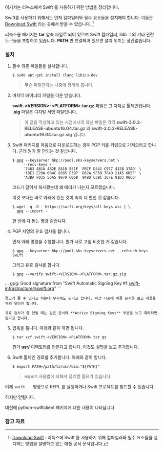 여기서는 리눅스에서 Swift 를 사용하기 위한 방법을 정리합니다. 

Swift를 사용하기 위해서는 먼저 컴파일러와 필수 요소들을 설치해야 합니다. 이들은 [Download Swift](https://swift.org/download/#releases) 라는 곳에서 받을 수 있습니다. [^swift-download]

리눅스용 패키지는 **tar** 압축 파일로 되어 있으며 Swift 컴파일러, lldb 그외 기타 관련 도구들을 포함하고 있습니다. **PATH** 만 연결되어 있으면 설치 위치는 상관없습니다. 

### 설치

1. 필수 의존 파일들을 설치합니다. 

	```
	$ sudo apt-get install clang libicu-dev
	```
	
	> 무슨 파일인지는 나중에 정리해 봅니다. 

2. 마지막 바이너리 파일을 다운 받습니다. 

	**swift-\<VERSION\>-\<PLATFORM\>.tar.gz** 파일은 그 자체로 툴체인입니다. **.sig** 파일은 디지털 서명 파일입니다.
	
	> 이 글을 작성하고 있는 시점에서의 최신 파일은 각각 **swift-3.0.2-RELEASE-ubuntu16.04.tar.gz** 와 **swift-3.0.2-RELEASE-ubuntu16.04.tar.gz.sig** 입니다.
	
3. Swift 패키지를 처음으로 다운로드하는 경우 PGP 키를 키링으로 가져오라고 합니다. 근데 뭔가 잘 안되는 것 같습니다. 

	```
	$ gpg --keyserver hkp://pool.sks-keyservers.net \
         --recv-keys \
         '7463 A81A 4B2E EA1B 551F  FBCF D441 C977 412B 37AD' \
         '1BE1 E29A 084C B305 F397  D62A 9F59 7F4D 21A5 6D5F' \
         'A3BA FD35 56A5 9079 C068  94BD 63BC 1CFE 91D3 06C6'
	```
	
	코드가 길어서 복사했는데 왜 에러가 나는지 모르겠습니다. 
	
	이것 보다는 바로 아래에 있는 것이 속이 더 편한 것 같습니다. 
	
	```
	$ wget -q -O - https://swift.org/keys/all-keys.asc | \
	  gpg --import -
	```
	
	한 번에 다 받는 명령 같습니다. 
	
4. PGP 서명의 유효 검사를 합니다.

	먼저 아래 명령을 수행합니다. 뭔가 새로 고침 비슷한 거 같습니다. 
	
	```
	$ gpg --keyserver hkp://pool.sks-keyservers.net --refresh-keys Swift
	```
	
	그리고 유효 검사를 합니다. 
	
	```
	$ gpg --verify swift-<VERSION>-<PLATFORM>.tar.gz.sig
...
gpg: Good signature from "Swift Automatic Signing Key #1 <swift-infrastructure@swift.org>"
	```
	
	경고가 뜰 수 있다고 하는데 무시해도 된다고 합니다. 이건 나중에 애플 문서를 보고 내용을 채워 넣어야 합니다. 
	
	유효 검사가 잘 안될 때는 같은 문서의 **Active Signing Keys** 부분을 보고 따라하면 된다고 합니다.  
		
5. 압축을 풉니다. 아래와 같이 하면 됩니다.

	```
	$ tar xzf swift-<VERSION>-<PLATFORM>.tar.gz
	```
	
	뭔가 **usr/** 디렉토리를 만든다고 합니다. 이것도 설명을 보고 추가합니다.
	
6. Swift 툴체인 경로를 추가합니다. 아래와 같이 합니다. 

	```
	$ export PATH=/path/to/usr/bin:"${PATH}"
	```
	
	> export 사용법에 대해서 정리할 필요가 있습니다. 
	
이제 `swift	` 명령으로 REPL 를 실행하거나 Swift 프로젝트를 빌드할 수 있습니다.

하지만 안됩니다. 

대신에 python-swiftclient 패키지에 대한 내용이 나타납니다.

### 참고 자료

[^swift-download]: [Download Swift](https://swift.org/download/#releases) : 리눅스에 Swift 를 사용하기 위해 컴파일러와 필수 요소들을 설치하는 방법을 설명하고 있는 애플 공식 문서입니다.
